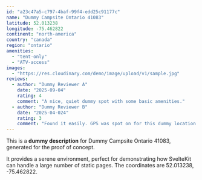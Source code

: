 ```yaml
---
id: "a23c47a5-c797-4baf-99f4-edd25c91177c"
name: "Dummy Campsite Ontario 41083"
latitude: 52.013238
longitude: -75.462822
continent: "north-america"
country: "canada"
region: "ontario"
amenities:
  - "tent-only"
  - "ATV-access"
images:
  - "https://res.cloudinary.com/demo/image/upload/v1/sample.jpg"
reviews:
  - author: "Dummy Reviewer A"
    date: "2025-09-04"
    rating: 4
    comment: "A nice, quiet dummy spot with some basic amenities."
  - author: "Dummy Reviewer B"
    date: "2025-04-024"
    rating: 3
    comment: "Found it easily. GPS was spot on for this dummy location."
---
```


This is a **dummy description** for Dummy Campsite Ontario 41083, generated for the proof of concept.

It provides a serene environment, perfect for demonstrating how SvelteKit can handle a large number of static pages. The coordinates are 52.013238, -75.462822.
